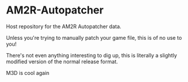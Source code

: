 # AM2R-Autopatcher
Host repository for the AM2R Autopatcher data.

Unless you're trying to manually patch your game file, this is of no use to you!

There's not even anything interesting to dig up, this is literally a slightly modified version of the normal release format.

M3D is cool again
